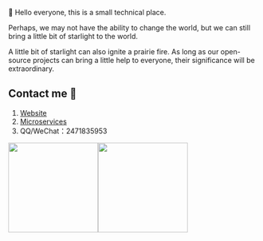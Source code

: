  👋 Hello everyone, this is a small technical place.
 
 Perhaps, we may not have the ability to change the world, but we can still bring a little bit of starlight to the world.
 
 A little bit of starlight can also ignite a prairie fire. As long as our open-source projects can bring a little help to everyone, their significance will be extraordinary.
 

## Contact me 📱

1. [Website](https://twelvet.cn)
2. [Microservices](https://cloud.twelvet.cn)
3. QQ/WeChat：2471835953

<img align="" height="180px" src="https://github-readme-stats.vercel.app/api?username=twelvet-projects&hide_title=false&hide_border=true&show_icons=true&theme=monokai&locale=en" /><img align="" height="180px" src="https://github-readme-stats.vercel.app/api/top-langs/?username=twelvet-projects&hide_title=false&hide_border=true&show_icons=true&layout=compact&theme=monokai&locale=en" />
